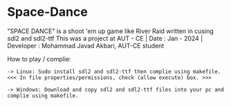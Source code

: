 # Space-Dance
"SPACE DANCE" is a shoot 'em up game like River Raid written in cusing sdl2 and sdl2-ttf
This was a project at AUT - CE | Date : Jan - 2024 | Developer : Mohammad Javad Akbari, AUT-CE student


How to play / complie:

	-> Linux: Sudo install sdl2 and sdl2-ttf then complie using makefile.
	<<< In file properties/permissions, check (allow execute) box. >>>

	-> Windows: Download and copy sdl2 and sdl2-ttf files into your pc and complie using makefile.
